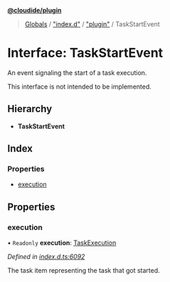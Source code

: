 **[@cloudide/plugin](../README.md)**

> [Globals](../README.md) / ["index.d"](../modules/_index_d_.md) / ["plugin"](../modules/_index_d_._plugin_.md) / TaskStartEvent

# Interface: TaskStartEvent

An event signaling the start of a task execution.

This interface is not intended to be implemented.

## Hierarchy

* **TaskStartEvent**

## Index

### Properties

* [execution](_index_d_._plugin_.taskstartevent.md#execution)

## Properties

### execution

• `Readonly` **execution**: [TaskExecution](_index_d_._plugin_.taskexecution.md)

*Defined in [index.d.ts:6092](https://github.com/huaweicloud/cloudide-plugin-api/blob/1ab5ef8/index.d.ts#L6092)*

The task item representing the task that got started.
